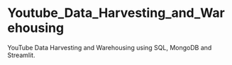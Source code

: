 # Youtube_Data_Harvesting_and_Warehousing
YouTube Data Harvesting and Warehousing using SQL, MongoDB and Streamlit.
